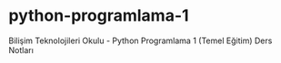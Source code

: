 # python-programlama-1
 Bilişim Teknolojileri Okulu - Python Programlama 1 (Temel Eğitim) Ders Notları
